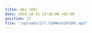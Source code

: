 ```yaml
---
title: Wes (EN)
date: 2018-10-31 13:26:00 +01:00
position: 17
file: "/uploads/17).%20Wes%20(EN).mp3"
---
```


